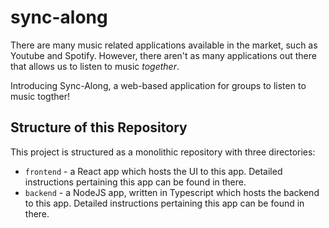# sync-along

There are many music related applications available in the market, such as Youtube and Spotify. However, there aren't as many applications out there that allows us to listen to music *together*.

Introducing Sync-Along, a web-based application for groups to listen to music togther!

## Structure of this Repository

This project is structured as a monolithic repository with three directories:

- `frontend` - a React app which hosts the UI to this app. Detailed instructions pertaining this app can be found in there.
- `backend` - a NodeJS app, written in Typescript which hosts the backend to this app. Detailed instructions pertaining this app can be found in there.
